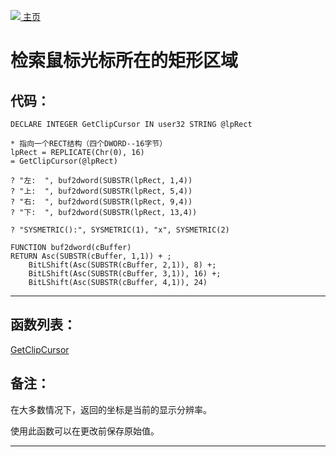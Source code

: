 [<img src="../images/home.png"> 主页 ](https://github.com/VFP9/Win32API)  

# 检索鼠标光标所在的矩形区域

## 代码：
```foxpro  
DECLARE INTEGER GetClipCursor IN user32 STRING @lpRect

* 指向一个RECT结构（四个DWORD--16字节）
lpRect = REPLICATE(Chr(0), 16)
= GetClipCursor(@lpRect)
	
? "左:  ", buf2dword(SUBSTR(lpRect, 1,4))
? "上:  ", buf2dword(SUBSTR(lpRect, 5,4))
? "右:  ", buf2dword(SUBSTR(lpRect, 9,4))
? "下:  ", buf2dword(SUBSTR(lpRect, 13,4))

? "SYSMETRIC():", SYSMETRIC(1), "x", SYSMETRIC(2)

FUNCTION buf2dword(cBuffer)
RETURN Asc(SUBSTR(cBuffer, 1,1)) + ;
	BitLShift(Asc(SUBSTR(cBuffer, 2,1)), 8) +;
	BitLShift(Asc(SUBSTR(cBuffer, 3,1)), 16) +;
	BitLShift(Asc(SUBSTR(cBuffer, 4,1)), 24)  
```  
***  


## 函数列表：
[GetClipCursor](../libraries/user32/GetClipCursor.md)  

## 备注：
在大多数情况下，返回的坐标是当前的显示分辨率。 
  
使用此函数可以在更改前保存原始值。 
  
***  

